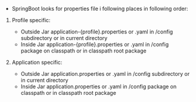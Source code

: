 * SpringBoot looks for properties file i following places in following order:

1. Profile specific:
   * Outside Jar  application-{profile}.properties or .yaml in /config subdirectory or in current directory
   * Inside Jar application-{profile}.properties or .yaml in /config package on classpath or in classpath root package

2. Application specific:
    * Outside Jar  application.properties or .yaml in /config subdirectory or in current directory
    * Inside Jar application.properties or .yaml in /config package on classpath or in classpath root package
